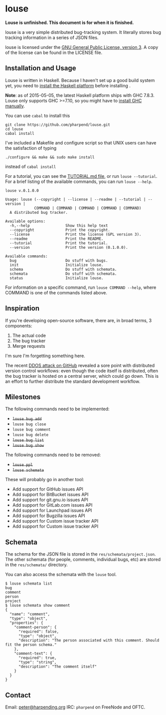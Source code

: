 # louse

**Louse is unfinished. This document is for when it is finished.**

louse is a very simple distributed bug-tracking system. It literally
stores bug tracking information in a series of JSON files.

louse is licensed under the
[GNU General Public License, version 3](https://gnu.org/licenses/gpl). A
copy of the license can be found in the LICENSE file.

## Installation and Usage

Louse is written in Haskell. Because I haven't set up a good build
system yet, you need to [install the Haskell platform][0] before
installing .

**Note**: as of 2015-05-05, the latest Haskell platform ships with GHC
  7.8.3. Louse only supports GHC >=7.10, so you might have to
  [install GHC manually][1].

You can use `cabal` to install this

    git clone https://github.com/pharpend/louse.git
    cd louse
    cabal install

I've included a Makefile and configure script so that UNIX users can
have the satisfaction of typing

    ./configure && make && sudo make install

instead of `cabal install`

For a tutorial, you can see the [TUTORIAL.md file](TUTORIAL.md), or run
`louse --tutorial`. For a brief listing of the available commands, you
can run `louse --help`.

    louse v.0.1.0.0
    
    Usage: louse (--copyright | --license | --readme | --tutorial | --version |
                 COMMAND | COMMAND | COMMAND | COMMAND | COMMAND)
      A distributed bug tracker.
    
    Available options:
      -h,--help                Show this help text
      --copyright              Print the copyright.
      --license                Print the license (GPL version 3).
      --readme                 Print the README.
      --tutorial               Print the tutorial.
      --version                Print the version (0.1.0.0).
    
    Available commands:
      bug                      Do stuff with bugs.
      init                     Initialize louse.
      schema                   Do stuff with schemata.
      schemata                 Do stuff with schemata.
      status                   Initialize louse.

For information on a specific command, run `louse COMMAND --help`, where COMMAND
is one of the commands listed above.

## Inspiration

If you're developing open-source software, there are, in broad terms, 3
components:

1. The actual code
2. The bug tracker
3. Merge requests

I'm sure I'm forgetting something here.

The recent
[DDOS attack on GitHub](https://github.com/blog/1981-large-scale-ddos-attack-on-github-com)
revealed a sore point with distributed version control workflows: even
though the code itself is distributed, often the bug tracker is hosted
on a central server, which could go down. This is an effort to further
distribute the standard development workflow.

## Milestones

The following commands need to be implemented:

* ~~`louse bug add`~~
* `louse bug close`
* `louse bug comment`
* `louse bug delete`
* ~~`louse bug list`~~
* ~~`louse bug show`~~

The following commands need to be removed:

* ~~`louse ppl`~~
* ~~`louse schemata`~~

These will probably go in another tool:

* Add support for GitHub issues API
* Add support for BitBucket issues API
* Add support for git.gnu.io issues API
* Add support for GitLab.com issues API
* Add support for Launchpad issues API
* Add support for Bugzilla issues API
* Add support for Custom issue tracker API
* Add support for Custom issue tracker API

## Schemata

The schema for the JSON file is stored in the
`res/schemata/project.json`. The other schemata (for people, comments,
individual bugs, etc) are stored in the `res/schemata/` directory.

You can also access the schemata with the `louse` tool.

    $ louse schemata list
    bug
    comment
    person
    project
    $ louse schemata show comment
    {
      "name": "comment",
      "type": "object",
      "properties": {
        "comment-person": {
          "required": false,
          "type": "object",
          "description": "The person associated with this comment. Should fit the person schema."
        },
        "comment-text": {
          "required": true,
          "type": "string",
          "description": "The comment itself"
        }
      }
    }

## Contact

Email: <peter@harpending.org>
IRC: `pharpend` on FreeNode and OFTC.

[0]: https://github.com/bitemyapp/learnhaskell#getting-set-up
[1]: https://www.haskell.org/ghc/download_ghc_7_10_1#binaries

